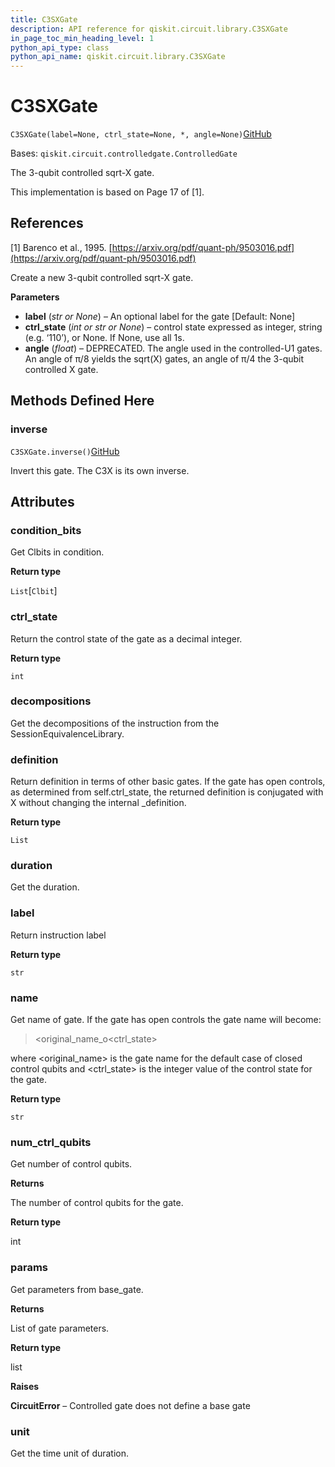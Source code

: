 ```yaml
---
title: C3SXGate
description: API reference for qiskit.circuit.library.C3SXGate
in_page_toc_min_heading_level: 1
python_api_type: class
python_api_name: qiskit.circuit.library.C3SXGate
---
```


# C3SXGate

<span id="qiskit.circuit.library.C3SXGate" />

`C3SXGate(label=None, ctrl_state=None, *, angle=None)`[GitHub](https://github.com/qiskit/qiskit/tree/stable/0.19/qiskit/circuit/library/standard_gates/x.py "view source code")

Bases: `qiskit.circuit.controlledgate.ControlledGate`

The 3-qubit controlled sqrt-X gate.

This implementation is based on Page 17 of \[1].

## References

\[1] Barenco et al., 1995. [https://arxiv.org/pdf/quant-ph/9503016.pdf](https://arxiv.org/pdf/quant-ph/9503016.pdf)

Create a new 3-qubit controlled sqrt-X gate.

**Parameters**

*   **label** (*str or None*) – An optional label for the gate \[Default: None]
*   **ctrl\_state** (*int or str or None*) – control state expressed as integer, string (e.g. ‘110’), or None. If None, use all 1s.
*   **angle** (*float*) – DEPRECATED. The angle used in the controlled-U1 gates. An angle of π/8 yields the sqrt(X) gates, an angle of π/4 the 3-qubit controlled X gate.

## Methods Defined Here

### inverse

<span id="qiskit.circuit.library.C3SXGate.inverse" />

`C3SXGate.inverse()`[GitHub](https://github.com/qiskit/qiskit/tree/stable/0.19/qiskit/circuit/library/standard_gates/x.py "view source code")

Invert this gate. The C3X is its own inverse.

## Attributes

<span id="qiskit.circuit.library.C3SXGate.condition_bits" />

### condition\_bits

Get Clbits in condition.

**Return type**

`List`\[`Clbit`]

<span id="qiskit.circuit.library.C3SXGate.ctrl_state" />

### ctrl\_state

Return the control state of the gate as a decimal integer.

**Return type**

`int`

<span id="qiskit.circuit.library.C3SXGate.decompositions" />

### decompositions

Get the decompositions of the instruction from the SessionEquivalenceLibrary.

<span id="qiskit.circuit.library.C3SXGate.definition" />

### definition

Return definition in terms of other basic gates. If the gate has open controls, as determined from self.ctrl\_state, the returned definition is conjugated with X without changing the internal \_definition.

**Return type**

`List`

<span id="qiskit.circuit.library.C3SXGate.duration" />

### duration

Get the duration.

<span id="qiskit.circuit.library.C3SXGate.label" />

### label

Return instruction label

**Return type**

`str`

<span id="qiskit.circuit.library.C3SXGate.name" />

### name

Get name of gate. If the gate has open controls the gate name will become:

> \<original\_name\_o\<ctrl\_state>

where \<original\_name> is the gate name for the default case of closed control qubits and \<ctrl\_state> is the integer value of the control state for the gate.

**Return type**

`str`

<span id="qiskit.circuit.library.C3SXGate.num_ctrl_qubits" />

### num\_ctrl\_qubits

Get number of control qubits.

**Returns**

The number of control qubits for the gate.

**Return type**

int

<span id="qiskit.circuit.library.C3SXGate.params" />

### params

Get parameters from base\_gate.

**Returns**

List of gate parameters.

**Return type**

list

**Raises**

**CircuitError** – Controlled gate does not define a base gate

<span id="qiskit.circuit.library.C3SXGate.unit" />

### unit

Get the time unit of duration.

